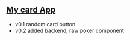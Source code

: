## [My card App](https://deck-app.fly.dev/)

- v0.1 random card button
- v0.2 added backend, raw poker component
